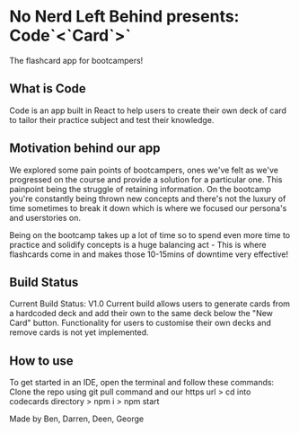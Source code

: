 <h1>No Nerd Left Behind presents: Code`<`Card`>` </h1>
  The flashcard app for bootcampers! 

<h2>What is Code<Card></h2>
Code<Card> is an app built in React to help users to create their own deck of card to tailor their practice subject and test their knowledge. 

<h2>Motivation behind our app</h2>
We explored some pain points of bootcampers, ones we've felt as we've progressed on the course and provide a solution for a particular one. This painpoint being the struggle of retaining information. On the bootcamp you're constantly being thrown new concepts and there's not the luxury of time sometimes to break it down which is where we focused our persona's and userstories on.
  
Being on the bootcamp takes up a lot of time so to spend even more time to practice and solidify concepts is a huge balancing act - This is where flashcards come in and makes those 10-15mins of downtime very effective! 

<h2>Build Status</h2>
Current Build Status: V1.0
Current build allows users to generate cards from a hardcoded deck and add their own to the same deck below the "New Card" button.
Functionality for users to customise their own decks and remove cards is not yet implemented. 

<h2>How to use</h2>
To get started in an IDE, open the terminal and follow these commands: 
Clone the repo using git pull command and our https url > cd into codecards directory > npm i > npm start
 
Made by Ben, Darren, Deen, George
